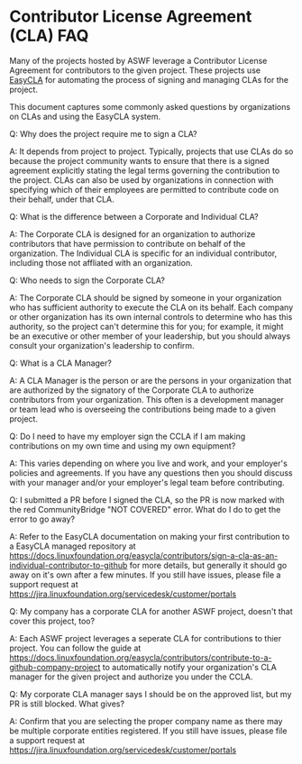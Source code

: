# Contributor License Agreement (CLA) FAQ

Many of the projects hosted by ASWF leverage a Contributor License Agreement for contributors to the given project. These projects use [EasyCLA](https://lfcla.com/) for automating the process of signing and managing CLAs for the project. 

This document captures some commonly asked questions by organizations on CLAs and using the EasyCLA system.

Q: Why does the project require me to sign a CLA?

A: It depends from project to project. Typically, projects that use CLAs do so because the project community wants to ensure that there is a signed agreement explicitly stating the legal terms governing the contribution to the project. CLAs can also be used by organizations in connection with specifying which of their employees are permitted to contribute code on their behalf, under that CLA.

Q: What is the difference between a Corporate and Individual CLA?

A: The Corporate CLA is designed for an organization to authorize contributors that have permission to contribute on behalf of the organization. The Individual CLA is specific for an individual contributor, including those not affliated with an organization.

Q: Who needs to sign the Corporate CLA?

A: The Corporate CLA should be signed by someone in your organization who has sufficient authority to execute the CLA on its behalf. Each company or other organization has its own internal controls to determine who has this authority, so the project can't determine this for you; for example, it might be an executive or other member of your leadership, but you should always consult your organization's leadership to confirm.

Q: What is a CLA Manager?

A: A CLA Manager is the person or are the persons in your organization that are authorized by the signatory of the Corporate CLA to authorize contributors from your organization. This often is a development manager or team lead who is overseeing the contributions being made to a given project.

Q: Do I need to have my employer sign the CCLA if I am making contributions on my own time and using my own equipment?

A: This varies depending on where you live and work, and your employer's policies and agreements. If you have any questions then you should discuss with your manager and/or your employer's legal team before contributing.

Q: I submitted a PR before I signed the CLA, so the PR is now marked with
the red CommunityBridge "NOT COVERED" error. What do I do to get the error
to go away?

A: Refer to the EasyCLA documentation on making your first contribution to a EasyCLA managed repository at https://docs.linuxfoundation.org/easycla/contributors/sign-a-cla-as-an-individual-contributor-to-github for more details, but generally it should go away on it's own after a few minutes. If you still have issues, please file a support request at https://jira.linuxfoundation.org/servicedesk/customer/portals

Q: My company has a corporate CLA for another ASWF project, doesn't that cover this project, too?

A: Each ASWF project leverages a seperate CLA for contributions to thier project. You can follow the guide at https://docs.linuxfoundation.org/easycla/contributors/contribute-to-a-github-company-project to automatically notify your organization's CLA manager for the given project and authorize you under the CCLA.

Q: My corporate CLA manager says I should be on the approved list, but my PR is still blocked. What gives?

A: Confirm that you are selecting the proper company name as there may be multiple corporate entities registered. If you still have issues, please file a support request at https://jira.linuxfoundation.org/servicedesk/customer/portals
